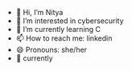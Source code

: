 - 👋 Hi, I’m Nitya
- 👀 I’m interested in cybersecurity 
- 🌱 I’m currently learning C
- 📫 How to reach me: linkedin
- 😄 Pronouns: she/her
- 🐧 currently 

